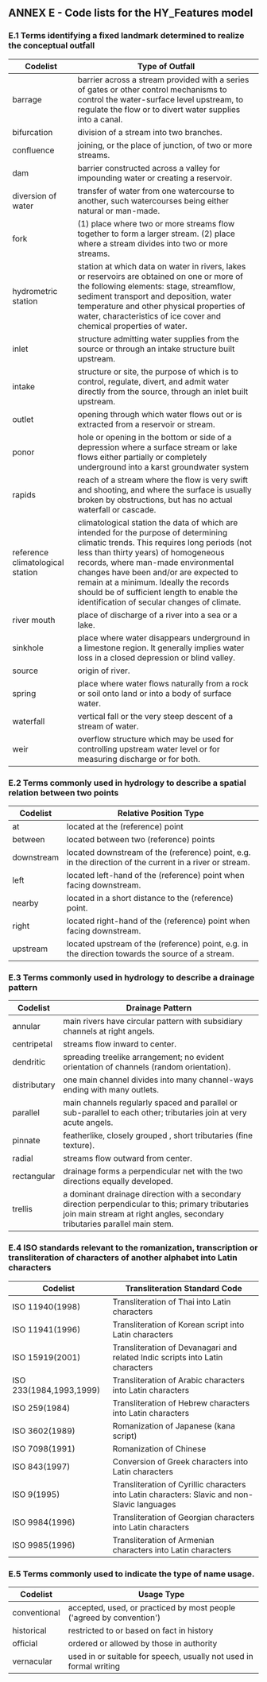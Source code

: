 ## ANNEX E - Code lists for the HY_Features model
### E.1 Terms identifying a fixed landmark determined to realize the conceptual outfall

| Codelist | **Type of Outfall** |
| --- | --- |
| barrage | barrier across a stream provided with a series of gates or other control mechanisms to control the water-surface level upstream, to regulate the flow or to divert water supplies into a canal. |
| bifurcation | division of a stream into two branches.
| confluence | joining, or the place of junction, of two or more streams. |
| dam | barrier constructed across a valley for impounding water or creating a reservoir. |
| diversion of water | transfer of water from one watercourse to another, such watercourses being either natural or man-made.|
| fork | (1) place where two or more streams flow together to form a larger stream. (2) place where a stream divides into two or more streams.|
| hydrometric station | station at which data on water in rivers, lakes or reservoirs are obtained on one or more of the following elements: stage, streamflow, sediment transport and deposition, water temperature and other physical properties of water, characteristics of ice cover and chemical properties of water. |
| inlet | structure admitting water supplies from the source or through an intake structure built upstream. |
| intake| structure or site, the purpose of which is to control, regulate, divert, and admit water directly from the source, through an inlet built upstream. |
| outlet| opening through which water flows out or is extracted from a reservoir or stream. |
| ponor | hole or opening in the bottom or side of a depression where a surface stream or lake flows either partially or completely underground into a karst groundwater system |
| rapids | reach of a stream where the flow is very swift and shooting, and where the surface is usually broken by obstructions, but has no actual waterfall or cascade. |
| reference climatological station | climatological station the data of which are intended for the purpose of determining climatic trends. This requires long periods (not less than thirty years) of homogeneous records, where man-made environmental changes have been and/or are expected to remain at a minimum. Ideally the records should be of sufficient length to enable the identification of secular changes of climate. |
| river mouth | place of discharge of a river into a sea or a lake.  |
| sinkhole | place where water disappears underground in a limestone region. It generally implies water loss in a closed depression or blind valley. |
| source | origin of river. |
| spring | place where water flows naturally from a rock or soil onto land or into a body of surface water. |
| waterfall | vertical fall or the very steep descent of a stream of water.  |
| weir | overflow structure which may be used for controlling upstream water level or for measuring discharge or for both. |

### E.2 Terms commonly used in hydrology to describe a spatial relation between two points

| Codelist | **Relative Position Type** |
| --- | --- |
| at | located at the (reference) point |
| between | located between two (reference) points |
| downstream | located downstream of the (reference) point, e.g. in the direction of the current in a river or stream.|
| left | located left-hand of the (reference) point when facing downstream. | 
| nearby | located in a short distance to the (reference) point. |
| right | located right-hand of the (reference) point when facing downstream. |
| upstream | located upstream of the (reference) point, e.g. in the direction towards the source of a stream. |

### E.3 Terms commonly used in hydrology to describe a drainage pattern 

| Codelist | **Drainage Pattern** |
| --- | --- |
| annular | main rivers have circular pattern with subsidiary channels at right angels. |
| centripetal | streams flow inward to center. |
| dendritic | spreading treelike arrangement; no evident orientation of channels (random orientation). |
| distributary | one main channel divides into many channel-ways ending with many outlets. | 
| parallel | main channels regularly spaced and parallel or sub-parallel to each  other; tributaries join at very acute angels. |
| pinnate | featherlike, closely grouped , short tributaries (fine texture). |
| radial | streams flow outward from center. |
| rectangular | drainage forms a perpendicular net with the two directions equally developed. |
| trellis | a dominant drainage direction with a secondary direction perpendicular to this; primary tributaries join main stream at right angles, secondary tributaries parallel main stem. |

### E.4 ISO standards relevant to the romanization, transcription or transliteration of characters of another alphabet into Latin characters

| Codelist | **Transliteration Standard Code** |
| --- | --- |
| ISO 11940(1998) | Transliteration of Thai into Latin characters   |
| ISO 11941(1996) | Transliteration of Korean script into Latin characters   |
| ISO 15919(2001) | Transliteration of Devanagari and related Indic scripts into Latin characters   |
| ISO 233(1984,1993,1999) | Transliteration of Arabic characters into Latin characters   | 
| ISO 259(1984) | Transliteration of Hebrew characters into Latin characters   |
| ISO 3602(1989) | Romanization of Japanese (kana script) |
| ISO 7098(1991) | Romanization of Chinese |
| ISO 843(1997) | Conversion of Greek characters into Latin characters   |
| ISO 9(1995) | Transliteration of Cyrillic characters into Latin characters: Slavic and non-Slavic languages |
| ISO 9984(1996)| Transliteration of Georgian characters into Latin characters   |
| ISO 9985(1996) | Transliteration of Armenian characters into Latin characters   |

### E.5 Terms commonly used to indicate the type of name usage.

| Codelist | **Usage Type** |
| --- | --- |
| conventional | accepted, used, or practiced by most people ('agreed by convention') |
| historical | restricted to or based on fact in history |
| official | ordered or allowed by those in authority |
| vernacular | used in or suitable for speech, usually not used in formal writing | 

